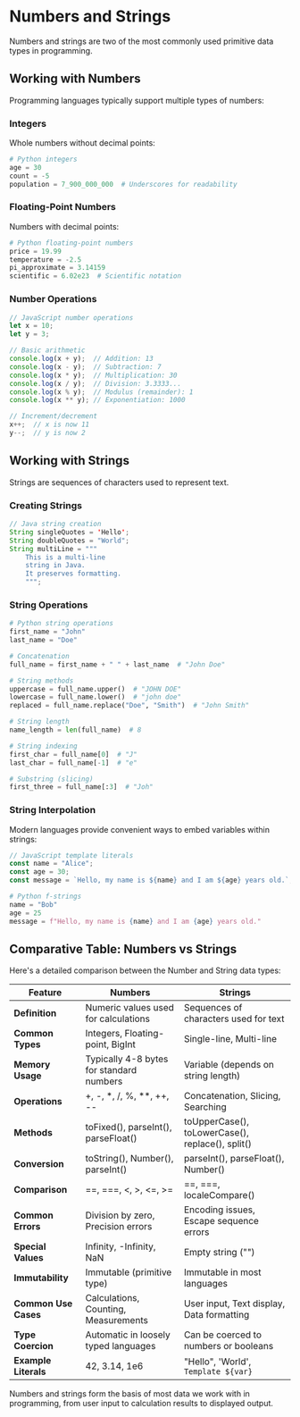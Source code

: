 # Numbers and Strings

Numbers and strings are two of the most commonly used primitive data types in programming.

## Working with Numbers

Programming languages typically support multiple types of numbers:

### Integers

Whole numbers without decimal points:

```python
# Python integers
age = 30
count = -5
population = 7_900_000_000  # Underscores for readability
```

### Floating-Point Numbers

Numbers with decimal points:

```python
# Python floating-point numbers
price = 19.99
temperature = -2.5
pi_approximate = 3.14159
scientific = 6.02e23  # Scientific notation
```

### Number Operations

```javascript
// JavaScript number operations
let x = 10;
let y = 3;

// Basic arithmetic
console.log(x + y);  // Addition: 13
console.log(x - y);  // Subtraction: 7
console.log(x * y);  // Multiplication: 30
console.log(x / y);  // Division: 3.3333...
console.log(x % y);  // Modulus (remainder): 1
console.log(x ** y); // Exponentiation: 1000

// Increment/decrement
x++;  // x is now 11
y--;  // y is now 2
```

## Working with Strings

Strings are sequences of characters used to represent text.

### Creating Strings

```java
// Java string creation
String singleQuotes = 'Hello';
String doubleQuotes = "World";
String multiLine = """
    This is a multi-line
    string in Java.
    It preserves formatting.
    """;
```

### String Operations

```python
# Python string operations
first_name = "John"
last_name = "Doe"

# Concatenation
full_name = first_name + " " + last_name  # "John Doe"

# String methods
uppercase = full_name.upper()  # "JOHN DOE"
lowercase = full_name.lower()  # "john doe"
replaced = full_name.replace("Doe", "Smith")  # "John Smith"

# String length
name_length = len(full_name)  # 8

# String indexing
first_char = full_name[0]  # "J"
last_char = full_name[-1]  # "e"

# Substring (slicing)
first_three = full_name[:3]  # "Joh"
```

### String Interpolation

Modern languages provide convenient ways to embed variables within strings:

```javascript
// JavaScript template literals
const name = "Alice";
const age = 30;
const message = `Hello, my name is ${name} and I am ${age} years old.`;
```

```python
# Python f-strings
name = "Bob"
age = 25
message = f"Hello, my name is {name} and I am {age} years old."
```

## Comparative Table: Numbers vs Strings

Here's a detailed comparison between the Number and String data types:

| Feature              | Numbers                                  | Strings                                          |
| -------------------- | ---------------------------------------- | ------------------------------------------------ |
| **Definition**       | Numeric values used for calculations     | Sequences of characters used for text            |
| **Common Types**     | Integers, Floating-point, BigInt         | Single-line, Multi-line                          |
| **Memory Usage**     | Typically 4-8 bytes for standard numbers | Variable (depends on string length)              |
| **Operations**       | +, -, *, /, %, **, ++, --                | Concatenation, Slicing, Searching                |
| **Methods**          | toFixed(), parseInt(), parseFloat()      | toUpperCase(), toLowerCase(), replace(), split() |
| **Conversion**       | toString(), Number(), parseInt()         | parseInt(), parseFloat(), Number()               |
| **Comparison**       | ==, ===, <, >, <=, >=                    | ==, ===, localeCompare()                         |
| **Common Errors**    | Division by zero, Precision errors       | Encoding issues, Escape sequence errors          |
| **Special Values**   | Infinity, -Infinity, NaN                 | Empty string ("")                                |
| **Immutability**     | Immutable (primitive type)               | Immutable in most languages                      |
| **Common Use Cases** | Calculations, Counting, Measurements     | User input, Text display, Data formatting        |
| **Type Coercion**    | Automatic in loosely typed languages     | Can be coerced to numbers or booleans            |
| **Example Literals** | 42, 3.14, 1e6                            | "Hello", 'World', `Template ${var}`              |

Numbers and strings form the basis of most data we work with in programming, from user input to calculation results to displayed output. 